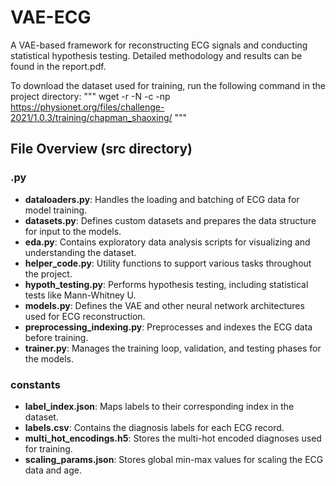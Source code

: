 # VAE-ECG
A VAE-based framework for reconstructing ECG signals and conducting statistical hypothesis testing. Detailed methodology and results can be found in the report.pdf.

To download the dataset used for training, run the following command in the project directory:
"""
wget -r -N -c -np https://physionet.org/files/challenge-2021/1.0.3/training/chapman_shaoxing/
"""

## File Overview (src directory)
### .py
- **dataloaders.py**: Handles the loading and batching of ECG data for model training.
- **datasets.py**: Defines custom datasets and prepares the data structure for input to the models.
- **eda.py**: Contains exploratory data analysis scripts for visualizing and understanding the dataset.
- **helper_code.py**: Utility functions to support various tasks throughout the project.
- **hypoth_testing.py**: Performs hypothesis testing, including statistical tests like Mann-Whitney U.
- **models.py**: Defines the VAE and other neural network architectures used for ECG reconstruction.
- **preprocessing_indexing.py**: Preprocesses and indexes the ECG data before training.
- **trainer.py**: Manages the training loop, validation, and testing phases for the models.


### constants
- **label_index.json**: Maps labels to their corresponding index in the dataset.
- **labels.csv**: Contains the diagnosis labels for each ECG record.
- **multi_hot_encodings.h5**: Stores the multi-hot encoded diagnoses used for training.
- **scaling_params.json**: Stores global min-max values for scaling the ECG data and age.
